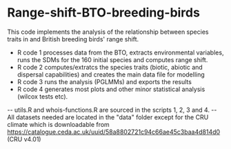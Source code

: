 # Range-shift-BTO-breeding-birds

This code implements the analysis of the relationship between species traits in and British breeding birds' range shift.

- R code 1 processes data from the BTO, extracts environmental variables, runs the SDMs for the 160 initial species and computes range shift.
- R code 2 computes/extratcs the species traits (biotic, abiotic and dispersal capabilities) and creates the main data file for modelling
- R code 3 runs the analysis (PGLMMs) and exports the results
- R code 4 generates most plots and other minor statistical analysis (wilcox tests etc).

-- utils.R and whois-functions.R are sourced in the scripts 1, 2, 3 and 4.
-- All datasets needed are located in the "data" folder except for the CRU climate which is downloadable from https://catalogue.ceda.ac.uk/uuid/58a8802721c94c66ae45c3baa4d814d0 (CRU v4.01)
